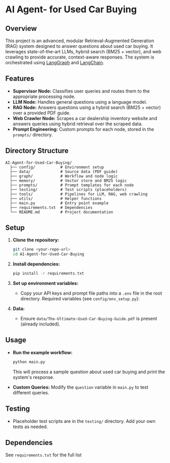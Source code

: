 # AI Agent- for Used Car Buying

## Overview

This project is an advanced, modular Retrieval-Augmented Generation (RAG) system designed to answer questions about used car buying. It leverages state-of-the-art LLMs, hybrid search (BM25 + vector), and web crawling to provide accurate, context-aware responses. The system is orchestrated using [LangGraph](https://github.com/langchain-ai/langgraph) and [LangChain](https://github.com/langchain-ai/langchain).

## Features

- **Supervisor Node:** Classifies user queries and routes them to the appropriate processing node.
- **LLM Node:** Handles general questions using a language model.
- **RAG Node:** Answers questions using a hybrid search (BM25 + vector) over a provided PDF guide.
- **Web Crawler Node:** Scrapes a car dealership inventory website and answers queries using hybrid retrieval over the scraped data.
- **Prompt Engineering:** Custom prompts for each node, stored in the `prompts/` directory.


## Directory Structure

```
AI-Agent-for-Used-Car-Buying/
  ├── config/           # Environment setup
  ├── data/             # Source data (PDF guide)
  ├── graph/            # Workflow and node logic
  ├── memory/           # Vector store and BM25 logic
  ├── prompts/          # Prompt templates for each node
  ├── testing/          # Test scripts (placeholders)
  ├── tools/            # Pipelines for LLM, RAG, web crawling
  ├── utils/            # Helper functions
  ├── main.py           # Entry point example
  ├── requirements.txt  # Dependencies
  └── README.md         # Project documentation
```

## Setup

1. **Clone the repository:**
   ```bash
   git clone <your-repo-url>
   cd AI-Agent-for-Used-Car-Buying
   ```

2. **Install dependencies:**
   ```bash
   pip install -r requirements.txt
   ```

3. **Set up environment variables:**
   - Copy your API keys and prompt file paths into a `.env` file in the root directory. Required variables (see `config/env_setup.py`):


4. **Data:**
   - Ensure `data/The-Ultimate-Used-Car-Buying-Guide.pdf` is present (already included).

## Usage

- **Run the example workflow:**
  ```bash
  python main.py
  ```
  This will process a sample question about used car buying and print the system's response.

- **Custom Queries:**
  Modify the `question` variable in `main.py` to test different queries.


## Testing

- Placeholder test scripts are in the `testing/` directory. Add your own tests as needed.

## Dependencies

See `requirements.txt` for the full list


